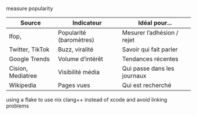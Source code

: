 measure popularity

| Source              | Indicateur              | Idéal pour...               |
| ------------------- | ----------------------- | --------------------------- |
| Ifop,               | Popularité (baromètres) | Mesurer l’adhésion / rejet  |
| Twitter, TikTok     | Buzz, viralité          | Savoir qui fait parler      |
| Google Trends       | Volume d’intérêt        | Tendances récentes          |
| Cision, Mediatree   | Visibilité média        | Qui passe dans les journaux |
| Wikipedia           | Pages vues              | Qui est recherché           |




using a flake to use nix clang++ instead of xcode and avoid linking problems